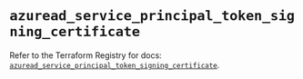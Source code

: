 # `azuread_service_principal_token_signing_certificate`

Refer to the Terraform Registry for docs: [`azuread_service_principal_token_signing_certificate`](https://registry.terraform.io/providers/hashicorp/azuread/2.49.0/docs/resources/service_principal_token_signing_certificate).
